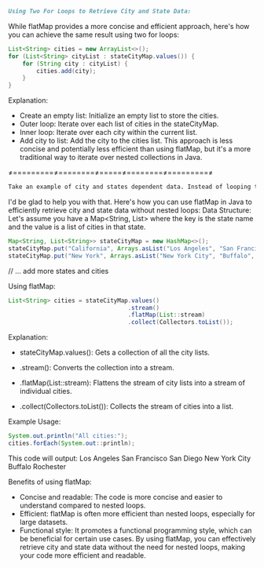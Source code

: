 ```markdown
Using Two For Loops to Retrieve City and State Data:
```
While flatMap provides a more concise and efficient approach, here's how you can achieve the same result using two for loops:

```java
List<String> cities = new ArrayList<>();
for (List<String> cityList : stateCityMap.values()) {
    for (String city : cityList) {
        cities.add(city);
    }
}
```
Explanation:

 * Create an empty list: Initialize an empty list to store the cities.
 * Outer loop: Iterate over each list of cities in the stateCityMap.
 * Inner loop: Iterate over each city within the current list.
 * Add city to list: Add the city to the cities list.
This approach is less concise and potentially less efficient than using flatMap, but it's a more traditional way to iterate over nested collections in Java.

≠=========≠========≠=====≠========≠=========≠


```markdown
Take an example of city and states dependent data. Instead of looping two for loops, can we use flat map to get in java.
```
I'd be glad to help you with that. Here's how you can use flatMap in Java to efficiently retrieve city and state data without nested loops:
Data Structure:
Let's assume you have a Map<String, List<String>> where the key is the state name and the value is a list of cities in that state.
```java
Map<String, List<String>> stateCityMap = new HashMap<>();
stateCityMap.put("California", Arrays.asList("Los Angeles", "San Francisco", "San Diego"));
stateCityMap.put("New York", Arrays.asList("New York City", "Buffalo", "Rochester"));
```
// ... add more states and cities

Using flatMap:
```java
List<String> cities = stateCityMap.values()
                                  .stream()
                                  .flatMap(List::stream)
                                  .collect(Collectors.toList());
```

Explanation:

 * stateCityMap.values(): Gets a collection of all the city lists.

 * .stream(): Converts the collection into a stream.

 * .flatMap(List::stream): Flattens the stream of city lists into a stream of individual cities.

 * .collect(Collectors.toList()): Collects the stream of cities into a list.

Example Usage:
```java
System.out.println("All cities:");
cities.forEach(System.out::println);
```
This code will output:
Los Angeles
San Francisco
San Diego
New York City
Buffalo
Rochester

Benefits of using flatMap:
 * Concise and readable: The code is more concise and easier to understand compared to nested loops.
 * Efficient: flatMap is often more efficient than nested loops, especially for large datasets.
 * Functional style: It promotes a functional programming style, which can be beneficial for certain use cases.
By using flatMap, you can effectively retrieve city and state data without the need for nested loops, making your code more efficient and readable.

